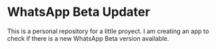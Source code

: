 # WhatsApp Beta Updater
This is a personal repository for a little proyect. I am creating an app to check if there is a new WhatsApp Beta version available.
